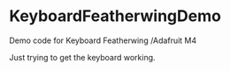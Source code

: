 # KeyboardFeatherwingDemo
Demo code for Keyboard Featherwing /Adafruit M4

Just trying to get the keyboard working.
